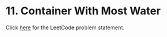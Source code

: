 # 11. Container With Most Water

Click [here](https://leetcode.com/problems/container-with-most-water/)
for the LeetCode problem statement.
